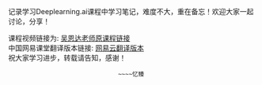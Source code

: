 记录学习Deeplearning.ai课程中学习笔记，难度不大，重在备忘！欢迎大家一起讨论，分享！

课程视频链接为: [吴恩达老师原课程链接](https://www.deeplearning.ai/)  
中国网易课堂翻译版本链接: [网易云翻译版本](https://mooc.study.163.com/university/deeplearning_ai#/c)  
祝大家学习进步，转载请告知，感谢！  

                                   ~~~~忆臻